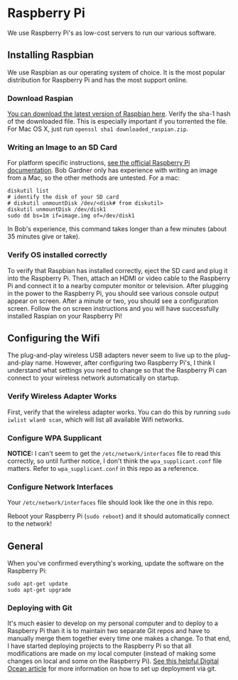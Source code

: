 # Raspberry Pi
We use Raspberry Pi's as low-cost servers to run our various software.


## Installing Raspbian
We use Raspbian as our operating system of choice. It is the most popular
distribution for Raspberry Pi and has the most support online.

### Download Raspian
[You can download the latest version of Raspbian
here](http://www.raspberrypi.org/downloads/). Verify the sha-1 hash of the
downloaded file. This is especially important if you torrented the file. For
Mac OS X, just run `openssl sha1 downloaded_raspian.zip`.

### Writing an Image to an SD Card
For platform specific instructions, [see the official Raspberry Pi
documentation](http://www.raspberrypi.org/documentation/installation/installing-images/).
Bob Gardner only has experience with writing an image from a Mac, so the other
methods are untested. For a mac:
```
diskutil list
# identify the disk of your SD card
# diskutil unmountDisk /dev/<disk# from diskutil>
diskutil unmountDisk /dev/disk1
sudo dd bs=1m if=image.img of=/dev/disk1
```

In Bob's experience, this command takes longer than a few minutes (about 35
minutes give or take).

### Verify OS installed correctly
To verify that Raspbian has installed correctly, eject the SD card and plug it
into the Raspberry Pi. Then, attach an HDMI or video cable to the Raspberry Pi
and connect it to a nearby computer monitor or television. After plugging in
the power to the Raspberry Pi, you should see various console output appear on
screen. After a minute or two, you should see a configuration screen. Follow
the on screen instructions and you will have successfully installed Raspian on
your Raspberry Pi!


## Configuring the Wifi
The plug-and-play wireless USB adapters never seem to live up to the
plug-and-play name. However, after configuring two Raspberry Pi's, I think I
understand what settings you need to change so that the Raspberry Pi can
connect to your wireless network automatically on startup.

### Verify Wireless Adapter Works
First, verify that the wireless adapter works. You can do this by running `sudo
iwlist wlan0 scan`, which will list all available Wifi networks.

### Configure WPA Supplicant
**NOTICE:** I can't seem to get the `/etc/network/interfaces` file to read this correctly,
so until further notice, I don't think the `wpa_supplicant.conf` file matters.
Refer to `wpa_supplicant.conf` in this repo as a reference.

### Configure Network Interfaces
Your `/etc/network/interfaces` file should look like the one in this repo.

Reboot your Raspberry Pi (`sudo reboot`) and it should automatically connect to
the network!


## General
When you've confirmed everything's working, update the software on the
Raspberry Pi:
```
sudo apt-get update
sudo apt-get upgrade
```

### Deploying with Git
It's much easier to develop on my personal computer and to deploy to a Raspberry Pi
than it is to maintain two separate Git repos and have to manually merge them together
every time one makes a change. To that end, I have started deploying projects to the
Raspberry Pi so that all modifications are made on my local computer (instead of making
some changes on local and some on the Raspberry Pi). [See this helpful Digital Ocean
article](https://www.digitalocean.com/community/tutorials/how-to-set-up-automatic-deployment-with-git-with-a-vps)
for more information on how to set up deployment via git.
